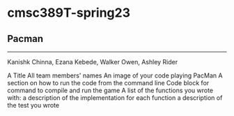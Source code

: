 # cmsc389T-spring23

## Pacman
---
Kanishk Chinna, Ezana Kebede, Walker Owen, Ashley Rider


A Title
All team members' names
An image of your code playing PacMan
A section on how to run the code from the command line
Code block for command to compile and run the game
A list of the functions you wrote with:
a description of the implementation for each function
a description of the test you wrote
